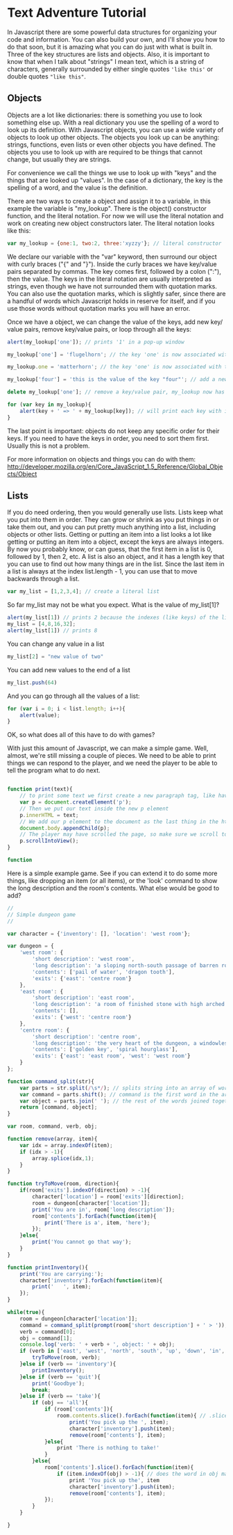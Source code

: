 # Text Adventure Tutorial

In Javascript there are some powerful data structures for organizing your
code and information. You can also build your own, and I'll show you
how to do that soon, but it is amazing what you can do just with what
is built in. Three of the key structures are lists and objects. Also, 
it is important to know that when I talk about "strings" I mean text, 
which is a string of characters, generally surrounded by either single 
quotes `'like this'` or double quotes `"like this"`.

## Objects

Objects are a lot like dictionaries: there is something you use to
look something else up. With a real dictionary you use the spelling
of a word to look up its definition. With Javascript objects, you
can use a wide variety of objects to look up other objects. The
objects you look up can be anything: strings, functions, even lists or
even other objects you have defined. The objects you use to look up with 
are required to be things that cannot change, but usually they are strings.

For convenience we call the things we use to look up with "keys" and
the things that are looked up "values". In the case of a
dictionary, the key is the spelling of a word, and the value is the
definition.

There are two ways to create a object and assign it to a variable, in
this example the variable is "my_lookup". There is the object()
constructor function, and the literal notation.  For now we will use the
literal notation and work on creating new object constructors later. The
literal notation looks like this: 

``` javascript
var my_lookup = {one:1, two:2, three:'xyzzy'}; // literal constructor
```

We declare our variable with the "var" keyword, then surround our object 
with curly braces ("{" and "}").  Inside the curly braces we have key/value
pairs separated by commas.  The key comes first, followed by a colon (":"), 
then the value.  The keys in the literal notation are usually interpreted
as strings, even though we have not surrounded them with quotation marks.
You can also use the quotation marks, which is slightly safer, since there
are a handful of words which Javascript holds in reserve for itself, and if
you use those words without quotation marks you will have an error.

Once we have a object, we can change the value of the keys, add new key/
value pairs, remove key/value pairs, or loop through all the keys:

``` javascript
alert(my_lookup['one']); // prints '1' in a pop-up window

my_lookup['one'] = 'flugelhorn'; // the key 'one' is now associated with the value 'flugelhorn'

my_lookup.one = 'matterhorn'; // the key 'one' is now associated with the value 'matterhorn'

my_lookup['four'] = 'this is the value of the key "four"'; // add a new key, my_lookup now has four key/value pairs

delete my_lookup['one']; // remove a key/value pair, my_lookup now has keys 'two', 'three', and 'four'

for (var key in my_lookup){
    alert(key + ' => ' + my_lookup[key]); // will print each key with its value, in random order
}
```

The last point is important: objects do not keep any specific order for
their keys. If you need to have the keys in order, you need to sort
them first. Usually this is not a problem.

For more information on objects and things you can do with them: 
http://developer.mozilla.org/en/Core_JavaScript_1.5_Reference/Global_Objects/Object

## Lists

If you do need ordering, then you would generally use lists. Lists
keep what you put into them in order. They can grow or shrink as you
put things in or take them out, and you can put pretty much anything
into a list, including objects or other lists. Getting or putting an
item into a list looks a lot like getting or putting an item into a
object, except the keys are always integers. By now you probably know,
or can guess, that the first item in a list is 0, followed by 1, then
2, etc. A list is also an object, and it has a length key that you can
use to find out how many things are in the list.  Since the last item in
a list is always at the index list.length - 1, you can use that to move
backwards through a list.

``` javascript
var my_list = [1,2,3,4]; // create a literal list
```

So far my_list may not be what you expect. What is the value of
my_list[1]?

``` javascript
alert(my_list[1]) // prints 2 because the indexes (like keys) of the list start with 0
my_list = [4,8,16,32];
alert(my_list[1]) // prints 8
```

You can change any value in a list

``` javascript
my_list[2] = "new value of two"
```

You can add new values to the end of a list

``` javascript
my_list.push(64)
```

And you can go through all the values of a list:

``` javascript
for (var i = 0; i < list.length; i++){
	alert(value);
}
```

OK, so what does all of this have to do with games?

With just this amount of Javascript, we can make a simple game. Well, almost, we're still missing a couple of pieces. We need to be able to print things we can respond to the player, and we need the player to be able to tell the program what to do next.


``` javascript

function print(text){
	// to print some text we first create a new paragraph tag, like having a <p></p> in HTML
	var p = document.createElement('p');
	// Then we put our text inside the new p element
	p.innerHTML = text;
	// We add our p element to the document as the last thing in the html body
	document.body.appendChild(p);
	// The player may have scrolled the page, so make sure we scroll to make the new text visible
	p.scrollIntoView();
}

function 

```

Here is a simple example game. See if you can extend it to do some
more things, like dropping an item (or all items), or the 'look'
command to show the long description and the room's contents. What
else would be good to add?

``` javascript
//
// Simple dungeon game
//

var character = {'inventory': [], 'location': 'west room'};

var dungeon = {
    'west room': {
        'short description': 'west room',
        'long description': 'a sloping north-south passage of barren rock',
        'contents': ['pail of water', 'dragon tooth'],
        'exits': {'east': 'centre room'}
    },
    'east room': {
        'short description': 'east room',
        'long description': 'a room of finished stone with high arched ceiling and soaring columns',
        'contents': [],
        'exits': {'west': 'centre room'}
    },
    'centre room': {
        'short description': 'centre room',
        'long description': 'the very heart of the dungeon, a windowless chamber lit only by the eerie light of glowing fungi high above',
        'contents': ['golden key', 'spiral hourglass'],
        'exits': {'east': 'east room', 'west': 'west room'}
    }
};

function command_split(str){
	var parts = str.split(/\s*/); // splits string into an array of words, taking out all whitespace
	var command = parts.shift(); // command is the first word in the array, which is removed from the array
	var object = parts.join(' '); // the rest of the words joined together.  If there are no other words, this will be an empty string
	return [command, object];
}

var room, command, verb, obj;

function remove(array, item){
	var idx = array.indexOf(item);
	if (idx > -1){
		array.splice(idx,1);
	}
}

function tryToMove(room, direction){
    if(room['exits'].indexOf(direction) > -1){
        character['location'] = room['exits'][direction];
        room = dungeon[character['location']];
        print('You are in', room['long description']);
        room['contents'].forEach(function(item){
            print('There is a', item, 'here');
		});
    }else{
        print('You cannot go that way');
	}
}

function printInventory(){
    print('You are carrying:');
    character['inventory'].forEach(function(item){
        print('   ', item);
	});
}

while(true){
    room = dungeon[character['location']];
    command = command_split(prompt(room['short description'] + ' > '));
    verb = command[0];
    obj = command[1];
    console.log('verb: ' + verb + ', object: ' + obj);
    if (verb in ['east', 'west', 'north', 'south', 'up', 'down', 'in', 'out	']){
		tryToMove(room, verb);
    }else if (verb == 'inventory'){
		printInventory();
	}else if (verb == 'quit'){
        print('Goodbye');
        break;
	}else if (verb == 'take'){
        if (obj == 'all'){
            if (room['contents']){
                room.contents.slice().forEach(function(item){ // .slice() makes a copy of the list so removing items works
                    print('You pick up the ', item);
                    character['inventory'].push(item);
					remove(room['contents'], item);
            }else{
                print 'There is nothing to take!'
			}
        }else{
            room['contents'].slice().forEach(function(item){
                if (item.indexOf(obj) > -1){ // does the word in obj match any part of the text of item?
                    print 'You pick up the', item
                    character['inventory'].push(item);
					remove(room['contents'], item);
			});
		}
	}

}
```


